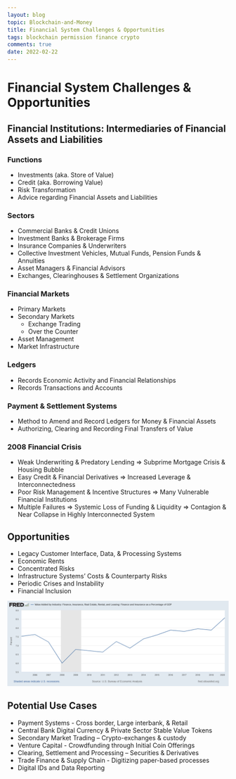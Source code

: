 ```yaml
---
layout: blog
topic: Blockchain-and-Money
title: Financial System Challenges & Opportunities
tags: blockchain permission finance crypto
comments: true
date: 2022-02-22
---
```


# Financial System Challenges & Opportunities

## Financial Institutions: Intermediaries of Financial Assets and Liabilities

### Functions
*   Investments (aka. Store of Value)
*   Credit (aka. Borrowing Value)
*   Risk Transformation
*   Advice regarding Financial Assets and Liabilities

### Sectors
*   Commercial Banks & Credit Unions
*   Investment Banks & Brokerage Firms
*   Insurance Companies & Underwriters
*   Collective Investment Vehicles, Mutual Funds, Pension Funds & Annuities
*   Asset Managers & Financial Advisors
*   Exchanges, Clearinghouses & Settlement Organizations 

### Financial Markets
- Primary Markets
- Secondary Markets
  - Exchange Trading
  - Over the Counter
- Asset Management
- Market Infrastructure

### Ledgers
*   Records Economic Activity and Financial Relationships
*   Records Transactions and Accounts

### Payment & Settlement Systems
*   Method to Amend and Record Ledgers for Money & Financial Assets
*   Authorizing, Clearing and Recording Final Transfers of Value 

### 2008 Financial Crisis
*   Weak Underwriting & Predatory Lending => Subprime Mortgage Crisis & Housing Bubble
*   Easy Credit & Financial Derivatives => Increased Leverage & Interconnectedness
*   Poor Risk Management & Incentive Structures => Many Vulnerable Financial Institutions
*   Multiple Failures => Systemic Loss of Funding & Liquidity => Contagion & Near Collapse in Highly Interconnected System 

## Opportunities
*   Legacy Customer Interface, Data, & Processing Systems
*   Economic Rents
*   Concentrated Risks
*   Infrastructure Systems’ Costs & Counterparty Risks
*   Periodic Crises and Instability
*   Financial Inclusion 

![finance gdp](/assets/finance-gdp.png)

## Potential Use Cases
*   Payment Systems - Cross border, Large interbank, & Retail
*   Central Bank Digital Currency & Private Sector Stable Value Tokens
*   Secondary Market Trading – Crypto-exchanges & custody
*   Venture Capital - Crowdfunding through Initial Coin Offerings
*   Clearing, Settlement and Processing – Securities & Derivatives
*   Trade Finance & Supply Chain - Digitizing paper-based processes
*   Digital IDs and Data Reporting 
